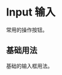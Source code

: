 # Input 输入

常用的操作按钮。

## 基础用法

基础的输入框用法。

<InputNumber :defaultValue="defaultValue"/>
<script setup>
import { ref } from 'vue';

const defaultValue = ref('来蹭饭')
</script>
